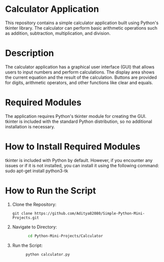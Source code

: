 # Calculator Application
This repository contains a simple calculator application built using Python's tkinter library. The calculator can perform basic arithmetic operations such as addition, subtraction, multiplication, and division.

# Description
The calculator application has a graphical user interface (GUI) that allows users to input numbers and perform calculations. The display area shows the current equation and the result of the calculation. Buttons are provided for digits, arithmetic operators, and other functions like clear and equals.

# Required Modules
The application requires Python's tkinter module for creating the GUI. tkinter is included with the standard Python distribution, so no additional installation is necessary.

# How to Install Required Modules
tkinter is included with Python by default. However, if you encounter any issues or if it is not installed, you can install it using the following command:
            sudo apt-get install python3-tk

# How to Run the Script
1. Clone the Repository:
   ```
   git clone https://github.com/Aditya82080/Simple-Python-Mini-Projects.git
   ```
2. Navigate to Directory:
   ```bash 
          cd Python-Mini-Projects/Calculator
   ```
2. Run the Script:
   ```bash 
         python calculator.py
   ```
